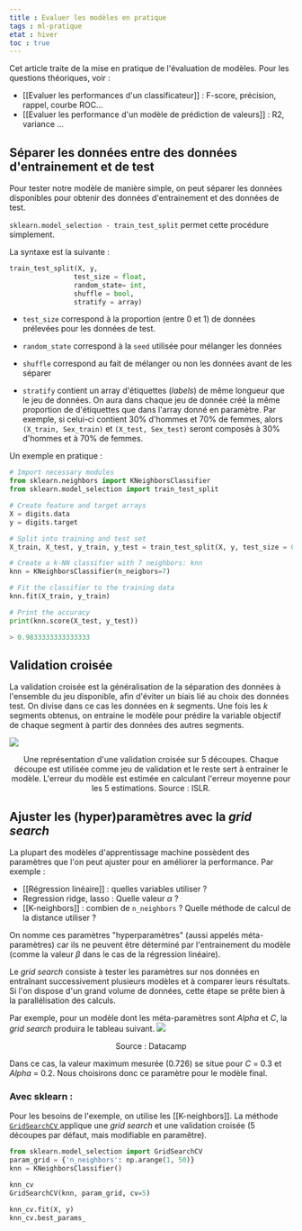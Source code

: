 ```yaml
---
title : Evaluer les modèles en pratique
tags : ml-pratique
etat : hiver
toc : true
---
```


Cet article traite de la mise en pratique de l'évaluation de modèles. Pour les questions théoriques, voir :

- [[Evaluer les performances d'un classificateur]] : F-score, précision, rappel, courbe ROC...
- [[Evaluer les performance d'un modèle de prédiction de valeurs]] : R2, variance ...

## Séparer les données entre des données d'entrainement et de test

Pour tester notre modèle de manière simple, on peut séparer les données disponibles pour obtenir des données d'entrainement et des données de test.

`sklearn.model_selection - train_test_split` permet cette procédure simplement.

La syntaxe est la suivante :

```python
train_test_split(X, y, 
				test_size = float, 
				random_state= int, 
				shuffle = bool, 
				stratify = array)
````

- `test_size` correspond à la proportion (entre 0 et 1) de données prélevées pour les données de test.

- `random_state` correspond à la `seed` utilisée pour mélanger les données

- `shuffle` correspond au fait de mélanger ou non les données avant de les séparer

- `stratify` contient un array d'étiquettes (*labels*) de même longueur que le jeu de données. On aura dans chaque jeu de donnée créé la même proportion de d'étiquettes que dans l'array donné en paramètre. Par exemple, si celui-ci contient 30% d'hommes et 70% de femmes, alors `(X_train, Sex_train)` et `(X_test, Sex_test)` seront composés à 30% d'hommes et à 70% de femmes.  

Un exemple en pratique :

```python
# Import necessary modules
from sklearn.neighbors import KNeighborsClassifier
from sklearn.model_selection import train_test_split

# Create feature and target arrays
X = digits.data
y = digits.target

# Split into training and test set
X_train, X_test, y_train, y_test = train_test_split(X, y, test_size = 0.2, random_state=42, stratify=y)

# Create a k-NN classifier with 7 neighbors: knn
knn = KNeighborsClassifier(n_neigbors=7)

# Fit the classifier to the training data
knn.fit(X_train, y_train)

# Print the accuracy
print(knn.score(X_test, y_test))

> 0.9833333333333333
````


## Validation croisée

La validation croisée est la généralisation de la séparation des données à l'ensemble du jeu disponible, afin d'éviter un biais lié au choix des données test. On divise dans ce cas les données en $k$ segments. Une fois les $k$ segments obtenus, on entraine le modèle pour prédire la variable objectif de chaque segment à partir des données des autres segments.

![](/assets/img/kfoldcv.png#center)

<div align="center">
	<p>
  Une représentation d'une validation croisée sur 5 découpes. Chaque découpe est utilisée comme jeu de validation et le reste sert à entrainer le modèle. L'erreur du modèle est estimée en calculant l'erreur moyenne pour les 5 estimations. Source : ISLR.
	</p>
</div>

## Ajuster les (hyper)paramètres avec la *grid search*

La plupart des modèles d'apprentissage machine possèdent des paramètres que l'on peut ajuster pour en améliorer la performance. Par exemple :

- [[Régression linéaire]] : quelles variables utiliser ?
- Regression ridge, lasso : Quelle valeur $\alpha$ ?
- [[K-neighbors]] : combien de `n_neighbors` ? Quelle méthode de calcul de la distance utiliser ?

On nomme ces paramètres "hyperparamètres" (aussi appelés méta-paramètres) car ils ne peuvent être déterminé par l'entrainement du modèle (comme la valeur $\beta$ dans le cas de la régression linéaire).

Le *grid search* consiste à tester les paramètres sur nos données en entraînant successivement plusieurs modèles et à comparer leurs résultats. Si l'on dispose d'un grand volume de données, cette étape se prête bien à la parallélisation des calculs.

Par exemple, pour un modèle dont les méta-paramètres sont *Alpha* et *C*, la *grid search* produira le tableau suivant.
![](/assets/img/grid_search_table.png#center)

<div align="center">
	<p>
  Source : Datacamp
	</p>
</div>

Dans ce cas, la valeur maximum mesurée (0.726) se situe pour *C* = 0.3 et *Alpha* = 0.2. Nous choisirons donc ce paramètre pour le modèle final.

### Avec sklearn :

Pour les besoins de l'exemple, on utilise les [[K-neighbors]]. La méthode [`GridSearchCV` ](https://scikit-learn.org/stable/modules/generated/sklearn.model_selection.GridSearchCV.html?highlight=grid%20search%20cv#sklearn.model_selection.GridSearchCV) applique une *grid search* et une validation croisée (5 découpes par défaut, mais modifiable en paramêtre).

```python
from sklearn.model_selection import GridSearchCV
param_grid = {'n_neighbors': np.arange(1, 50)}
knn = KNeighborsClassifier()

knn_cv
GridSearchCV(knn, param_grid, cv=5)

knn_cv.fit(X, y)
knn_cv.best_params_
````